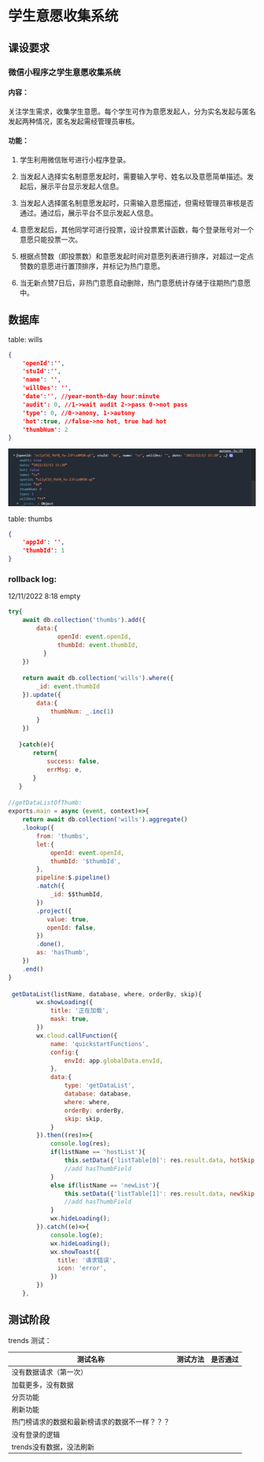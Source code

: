 # 学生意愿收集系统

## 课设要求

### 微信小程序之学生意愿收集系统

#### **内容：**

关注学生需求，收集学生意愿。每个学生可作为意愿发起人，分为实名发起与匿名发起两种情况，匿名发起需经管理员审核。

#### **功能：**

1. 学生利用微信账号进行小程序登录。

2. 当发起人选择实名制意愿发起时，需要输入学号、姓名以及意愿简单描述。发起后，展示平台显示发起人信息。

3. 当发起人选择匿名制意愿发起时，只需输入意愿描述，但需经管理员审核是否通过。通过后，展示平台不显示发起人信息。

4. 意愿发起后，其他同学可进行投票，设计投票累计函数，每个登录账号对一个意愿只能投票一次。

5. 根据点赞数（即投票数）和意愿发起时间对意愿列表进行排序，对超过一定点赞数的意愿进行置顶排序，并标记为热门意愿。

6. 当无新点赞7日后，非热门意愿自动删除，热门意愿统计存储于往期热门意愿中。

## 数据库

table: wills

```json
{
    'openId':'',
    'stuId':'',
    'name': '',
    'willDes': '',
    'date':'', //year-month-day hour:minute 
    'audit': 0, //1->wait audit 2->pass 0->not pass
    'type': 0, //0->anony, 1->autony
    'hot':true, //false->no hot, true had hot 
    'thumbNum': 2
}
```

![image-20221212112056986](README.assets/image-20221212112056986.png)

table: thumbs

```json
{
    'appId': '',
    'thumbId': 1
}
```

### rollback log:

12/11/2022 8:18  empty

```js
try{
    await db.collection('thumbs').add({
        data:{
              openId: event.openId,
              thumbId: event.thumbId,
          }
    })
    
    return await db.collection('wills').where({
        _id: event.thumbId
    }).update({
        data:{
            thumbNum: _.inc(1)
        }
    })

   }catch(e){
       return{
           success: false,
           errMsg: e,
       }
   }

//getDataListOfThumb:
exports.main = async (event, context)=>{
    return await db.collection('wills').aggregate()
    .lookup({
        from: 'thumbs',
        let:{
            openId: event.openId,
            thumbId: '$thumbId',
        },
        pipeline:$.pipeline()
        .match({
            _id: $$thumbId,
        })
        .project({
           value: true, 
           openId: false,
        })
        .done(),
        as: 'hasThumb',
    })
    .end()
}

 getDataList(listName, database, where, orderBy, skip){
        wx.showLoading({
            title: '正在加载',
            mask: true,
        }) 
        wx.cloud.callFunction({
            name: 'quickstartFunctions',
            config:{
                envId: app.globalData.envId,
            },
            data:{
                type: 'getDataList',
                database: database,
                where: where,
                orderBy: orderBy,
                skip: skip,
            }
        }).then((res)=>{
            console.log(res);
            if(listName == 'hostList'){
                this.setData({'listTable[0]': res.result.data, hotSkip: this.data.hotSkip+this.data.pageNum})
                //add hasThumbField
            }
            else if(listName == 'newList'){
                this.setData({'listTable[1]': res.result.data, newSkip: this.data.newSkip+this.data.pageNum})
                //add hasThumbField
            }
            wx.hideLoading();
        }).catch((e)=>{
            console.log(e);
            wx.hideLoading();
            wx.showToast({
              title: '请求错误',
              icon: 'error',
            })
        })
    },
```

## 测试阶段

trends 测试：

| 测试名称                                       | 测试方法 | 是否通过 |
| ---------------------------------------------- | -------- | -------- |
| 没有数据请求（第一次）                         |          |          |
| 加载更多，没有数据                             |          |          |
| 分页功能                                       |          |          |
| 刷新功能                                       |          |          |
| 热门榜请求的数据和最新榜请求的数据不一样？？？ |          |          |
| 没有登录的逻辑                                 |          |          |
| trends没有数据，没法刷新                       |          |          |

